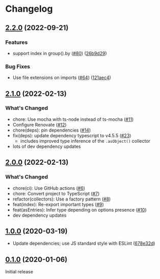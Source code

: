 # Changelog

## [2.2.0](https://github.com/meyfa/group-items/compare/v2.1.0...v2.2.0) (2022-09-21)


### Features

* support index in group().by ([#80](https://github.com/meyfa/group-items/issues/80)) ([26b9d29](https://github.com/meyfa/group-items/commit/26b9d29358e7c494757cbdd345eded179677291e))


### Bug Fixes

* Use file extensions on imports ([#64](https://github.com/meyfa/group-items/issues/64)) ([121aec4](https://github.com/meyfa/group-items/commit/121aec4c53c4111550339cc001893077519bdc1b))

## [2.1.0](https://github.com/meyfa/group-items/compare/v2.0.0...v2.1.0) (2022-02-13)

### What's Changed
* chore: Use mocha with ts-node instead of ts-mocha ([#11](https://github.com/meyfa/group-items/pull/11))
* Configure Renovate ([#12](https://github.com/meyfa/group-items/pull/12))
* chore(deps): pin dependencies ([#14](https://github.com/meyfa/group-items/pull/14))
* fix(deps): update dependency typescript to v4.5.5 ([#23](https://github.com/meyfa/group-items/pull/23))
  * includes improved type inference of the `.asObject()` collector
* lots of dev dependency updates


## [2.0.0](https://github.com/meyfa/group-items/compare/v1.0.0...v2.0.0) (2022-02-13)

### What's Changed
* chore(ci): Use GitHub actions ([#6](https://github.com/meyfa/group-items/pull/6))
* chore: Convert project to TypeScript ([#7](https://github.com/meyfa/group-items/pull/7))
* refactor(collectors): Use a factory pattern ([#8](https://github.com/meyfa/group-items/pull/8))
* feat(index): Re-export important types ([#9](https://github.com/meyfa/group-items/pull/9))
* feat(asEntries): Infer type depending on options presence ([#10](https://github.com/meyfa/group-items/pull/10))
* dev dependency updates


## [1.0.0](https://github.com/meyfa/group-items/compare/v0.1.0...v1.0.0) (2020-03-19)

* Update dependencies; use JS standard style with ESLint ([678e32d](https://github.com/meyfa/group-items/commit/678e32de39215e6a982a9f4d9d3c3e1b83ac41d9))


## [0.1.0](https://github.com/meyfa/group-items/compare/f60879cf8803d060801a8db704c819f9ff8d9701...v0.1.0) (2020-01-06)

Initial release
